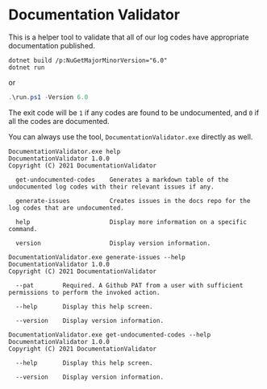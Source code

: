 # Documentation Validator

This is a helper tool to validate that all of our log codes have appropriate documentation published.

```console
dotnet build /p:NuGetMajorMinorVersion="6.0"
dotnet run
```

or 

```powershell
.\run.ps1 -Version 6.0
```

The exit code will be `1` if any codes are found to be undocumented, and `0` if all the codes are documented.

You can always use the tool, `DocumentationValidator.exe` directly as well.


```console
DocumentationValidator.exe help
DocumentationValidator 1.0.0
Copyright (C) 2021 DocumentationValidator

  get-undocumented-codes    Generates a markdown table of the undocumented log codes with their relevant issues if any.

  generate-issues           Creates issues in the docs repo for the log codes that are undocumented.

  help                      Display more information on a specific command.

  version                   Display version information.
```

```console
DocumentationValidator.exe generate-issues --help
DocumentationValidator 1.0.0
Copyright (C) 2021 DocumentationValidator

  --pat        Required. A Github PAT from a user with sufficient permissions to perform the invoked action.

  --help       Display this help screen.

  --version    Display version information.
```

```console
DocumentationValidator.exe get-undocumented-codes --help
DocumentationValidator 1.0.0
Copyright (C) 2021 DocumentationValidator

  --help       Display this help screen.

  --version    Display version information.
```